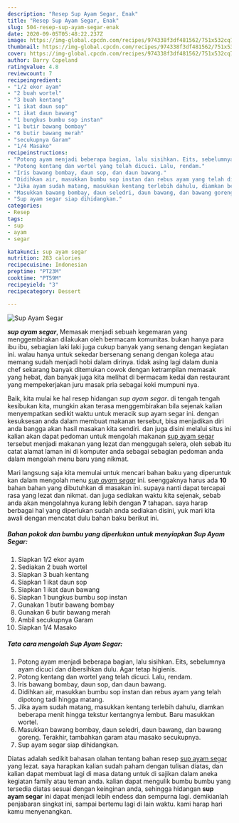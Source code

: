 ```yaml
---
description: "Resep Sup Ayam Segar, Enak"
title: "Resep Sup Ayam Segar, Enak"
slug: 504-resep-sup-ayam-segar-enak
date: 2020-09-05T05:48:22.237Z
image: https://img-global.cpcdn.com/recipes/974338f3df481562/751x532cq70/sup-ayam-segar-foto-resep-utama.jpg
thumbnail: https://img-global.cpcdn.com/recipes/974338f3df481562/751x532cq70/sup-ayam-segar-foto-resep-utama.jpg
cover: https://img-global.cpcdn.com/recipes/974338f3df481562/751x532cq70/sup-ayam-segar-foto-resep-utama.jpg
author: Barry Copeland
ratingvalue: 4.8
reviewcount: 7
recipeingredient:
- "1/2 ekor ayam"
- "2 buah wortel"
- "3 buah kentang"
- "1 ikat daun sop"
- "1 ikat daun bawang"
- "1 bungkus bumbu sop instan"
- "1 butir bawang bombay"
- "6 butir bawang merah"
- "secukupnya Garam"
- "1/4 Masako"
recipeinstructions:
- "Potong ayam menjadi beberapa bagian, lalu sisihkan. Eits, sebelumnya ayam dicuci dan dibersihkan dulu. Agar tetap higienis."
- "Potong kentang dan wortel yang telah dicuci. Lalu, rendam."
- "Iris bawang bombay, daun sop, dan daun bawang."
- "Didihkan air, masukkan bumbu sop instan dan rebus ayam yang telah dipotong tadi hingga matang."
- "Jika ayam sudah matang, masukkan kentang terlebih dahulu, diamkan beberapa menit hingga tekstur kentangnya lembut. Baru masukkan wortel."
- "Masukkan bawang bombay, daun seledri, daun bawang, dan bawang goreng. Terakhir, tambahkan garam atau masako secukupnya."
- "Sup ayam segar siap dihidangkan."
categories:
- Resep
tags:
- sup
- ayam
- segar

katakunci: sup ayam segar 
nutrition: 283 calories
recipecuisine: Indonesian
preptime: "PT23M"
cooktime: "PT59M"
recipeyield: "3"
recipecategory: Dessert

---
```



![Sup Ayam Segar](https://img-global.cpcdn.com/recipes/974338f3df481562/751x532cq70/sup-ayam-segar-foto-resep-utama.jpg)

<b><i>sup ayam segar</i></b>, Memasak menjadi sebuah kegemaran yang menggembirakan dilakukan oleh bermacam komunitas. bukan hanya para ibu ibu, sebagian laki laki juga cukup banyak yang senang dengan kegiatan ini. walau hanya untuk sekedar bersenang senang dengan kolega atau memang sudah menjadi hobi dalam dirinya. tidak asing lagi dalam dunia chef sekarang banyak ditemukan cowok dengan ketrampilan memasak yang hebat, dan banyak juga kita melihat di bermacam kedai dan restaurant yang mempekerjakan juru masak pria sebagai koki mumpuni nya.



Baik, kita mulai ke hal resep hidangan <i>sup ayam segar</i>. di tengah tengah kesibukan kita, mungkin akan terasa menggembirakan bila sejenak kalian menyempatkan sedikit waktu untuk meracik sup ayam segar ini. dengan kesuksesan anda dalam membuat makanan tersebut, bisa menjadikan diri anda bangga akan hasil masakan kita sendiri. dan juga disini melalui situs ini kalian akan dapat pedoman untuk mengolah makanan <u>sup ayam segar</u> tersebut menjadi makanan yang lezat dan menggugah selera, oleh sebab itu catat alamat laman ini di komputer anda sebagai sebagian pedoman anda dalam mengolah menu baru yang nikmat.


Mari langsung saja kita memulai untuk mencari bahan baku yang diperuntuk kan dalam mengolah menu <u><i>sup ayam segar</i></u> ini. seenggaknya harus ada <b>10</b> bahan bahan yang dibutuhkan di masakan ini. supaya nanti dapat tercapai rasa yang lezat dan nikmat. dan juga sediakan waktu kita sejenak, sebab anda akan mengolahnya kurang lebih dengan <b>7</b> tahapan. saya harap berbagai hal yang diperlukan sudah anda sediakan disini, yuk mari kita awali dengan mencatat dulu bahan baku berikut ini.

<!--inarticleads1-->

##### Bahan pokok dan bumbu yang diperlukan untuk menyiapkan Sup Ayam Segar:

1. Siapkan 1/2 ekor ayam
1. Sediakan 2 buah wortel
1. Siapkan 3 buah kentang
1. Siapkan 1 ikat daun sop
1. Siapkan 1 ikat daun bawang
1. Siapkan 1 bungkus bumbu sop instan
1. Gunakan 1 butir bawang bombay
1. Gunakan 6 butir bawang merah
1. Ambil secukupnya Garam
1. Siapkan 1/4 Masako




<!--inarticleads2-->

##### Tata cara mengolah Sup Ayam Segar:

1. Potong ayam menjadi beberapa bagian, lalu sisihkan. Eits, sebelumnya ayam dicuci dan dibersihkan dulu. Agar tetap higienis.
1. Potong kentang dan wortel yang telah dicuci. Lalu, rendam.
1. Iris bawang bombay, daun sop, dan daun bawang.
1. Didihkan air, masukkan bumbu sop instan dan rebus ayam yang telah dipotong tadi hingga matang.
1. Jika ayam sudah matang, masukkan kentang terlebih dahulu, diamkan beberapa menit hingga tekstur kentangnya lembut. Baru masukkan wortel.
1. Masukkan bawang bombay, daun seledri, daun bawang, dan bawang goreng. Terakhir, tambahkan garam atau masako secukupnya.
1. Sup ayam segar siap dihidangkan.




Diatas adalah sedikit bahasan olahan tentang bahan resep <u>sup ayam segar</u> yang lezat. saya harapkan kalian sudah paham dengan tulisan diatas, dan kalian dapat membuat lagi di masa datang untuk di sajikan dalam aneka kegiatan family atau teman anda. kalian dapat mengulik bumbu bumbu yang tersedia diatas sesuai dengan keinginan anda, sehingga hidangan <b>sup ayam segar</b> ini dapat menjadi lebih endess dan sempurna lagi. demikianlah penjabaran singkat ini, sampai bertemu lagi di lain waktu. kami harap hari kamu menyenangkan.
